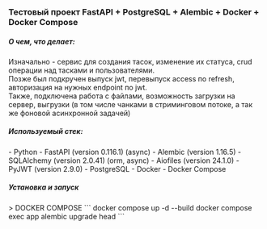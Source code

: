 <h3>Тестовый проект FastAPI + PostgreSQL + Alembic + Docker + Docker Compose</h3>

<h5>О чем, что делает:</h5>
Изначально - сервис для создания тасок, изменение их статуса, 
crud операции над тасками и пользователями. <br>
Позже был подкручен выпуск jwt, перевыпуск access по refresh, авторизация на нужных endpoint по jwt. <br>
Также, подключена работа с файлами, возможность загрузки на сервер, выгрузки (в том числе чанками в стриминговом потоке, а так же фоновой асинхронной задачей)


<h5>Используемый стек:</h5>
- Python
  - FastAPI (version 0.116.1) (async)
  - Alembic (version 1.16.5)
  - SQLAlchemy (version 2.0.41) (orm, async)
  - Aiofiles (version 24.1.0)
  - PyJWT (version 2.9.0)
- PostgreSQL
- Docker
- Docker Compose 

<h5>Установка и запуск</h5>
> DOCKER COMPOSE
```
docker compose up -d --build
docker compose exec app alembic upgrade head
```
